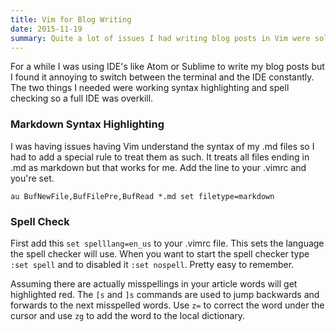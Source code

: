 ```yaml
---
title: Vim for Blog Writing
date: 2015-11-19
summary: Quite a lot of issues I had writing blog posts in Vim were solved with a few config edits. 
---
```


For a while I was using IDE's like Atom or Sublime to write my blog posts but I
found it annoying to switch between the terminal and the IDE constantly. The
two things I needed were working syntax highlighting and spell checking so a full
IDE was overkill. 

### Markdown Syntax Highlighting

I was having issues having Vim understand the syntax of my .md files so I had
to add a special rule to treat them as such. It treats all files ending in .md
as markdown but that works for me. Add the line to your .vimrc and you're set. 

    au BufNewFile,BufFilePre,BufRead *.md set filetype=markdown

### Spell Check

First add this `set spelllang=en_us` to your .vimrc file. This sets the
language the spell checker will use. When you want to start the spell checker
type `:set spell` and to disabled it `:set nospell`. Pretty easy to remember.

Assuming there are actually misspellings in your article words will get
highlighted red. The `[s` and `]s` commands are used to jump backwards and
forwards to the next misspelled words. Use `z=` to correct the word under the
cursor and use `zg` to add the word to the local dictionary. 
